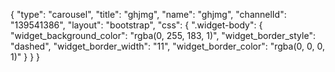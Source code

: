 {
    "type": "carousel",
    "title": "ghjmg",
    "name": "ghjmg",
    "channelId": "139541386",
    "layout": "bootstrap",
    "css": {
        ".widget-body": {
            "widget_background_color": "rgba(0, 255, 183, 1)",
            "widget_border_style": "dashed",
            "widget_border_width": "11",
            "widget_border_color": "rgba(0, 0, 0, 1)"
        }
    }
}